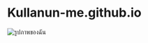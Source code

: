 # Kullanun-me.github.io
![รูปภาพของฉัน](https://drive.google.com/file/d/1-PefrN6-AJgnQr84NzS62-b-VskD4DSJ/view?usp=drive_link)
